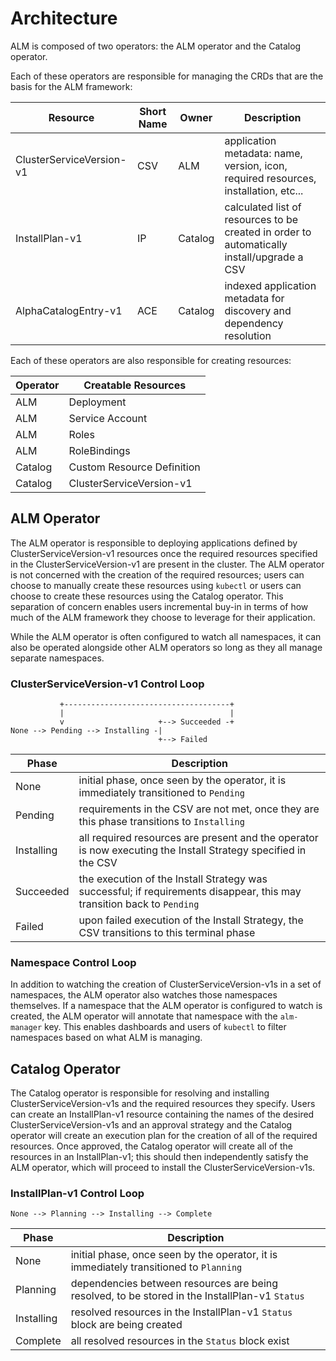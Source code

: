 # Architecture

ALM is composed of two operators: the ALM operator and the Catalog operator.

Each of these operators are responsible for managing the CRDs that are the basis for the ALM framework:

| Resource                 | Short Name | Owner   | Description                                                                                |
|--------------------------|------------|---------|--------------------------------------------------------------------------------------------|
| ClusterServiceVersion-v1 | CSV        | ALM     | application metadata: name, version, icon, required resources, installation, etc...        |
| InstallPlan-v1           | IP         | Catalog | calculated list of resources to be created in order to automatically install/upgrade a CSV |
| AlphaCatalogEntry-v1     | ACE        | Catalog | indexed application metadata for discovery and dependency resolution                       |

Each of these operators are also responsible for creating resources:

| Operator | Creatable Resources        |
|----------|----------------------------|
| ALM      | Deployment                 |
| ALM      | Service Account            |
| ALM      | Roles                      |
| ALM      | RoleBindings               |
| Catalog  | Custom Resource Definition |
| Catalog  | ClusterServiceVersion-v1   |

## ALM Operator

The ALM operator is responsible to deploying applications defined by ClusterServiceVersion-v1 resources once the required resources specified in the ClusterServiceVersion-v1 are present in the cluster.
The ALM operator is not concerned with the creation of the required resources; users can choose to manually create these resources using `kubectl` or users can choose to create these resources using the Catalog operator.
This separation of concern enables users incremental buy-in in terms of how much of the ALM framework they choose to leverage for their application.

While the ALM operator is often configured to watch all namespaces, it can also be operated alongside other ALM operators so long as they all manage separate namespaces.

### ClusterServiceVersion-v1 Control Loop

```
           +-------------------------------------+
           |                                     |
           v                     +--> Succeeded -+
None --> Pending --> Installing -|
                                 +--> Failed
```

| Phase      | Description                                                                                                            |
|------------|------------------------------------------------------------------------------------------------------------------------|
| None       | initial phase, once seen by the operator, it is immediately transitioned to `Pending`                                  |
| Pending    | requirements in the CSV are not met, once they are this phase transitions to `Installing`                              |
| Installing | all required resources are present and the operator is now executing the Install Strategy specified in the CSV         |
| Succeeded  | the execution of the Install Strategy was successful; if requirements disappear, this may transition back to `Pending` |
| Failed     | upon failed execution of the Install Strategy, the CSV transitions to this terminal phase                              |

### Namespace Control Loop

In addition to watching the creation of ClusterServiceVersion-v1s in a set of namespaces, the ALM operator also watches those namespaces themselves.
If a namespace that the ALM operator is configured to watch is created, the ALM operator will annotate that namespace with the `alm-manager` key.
This enables dashboards and users of `kubectl` to filter namespaces based on what ALM is managing.

## Catalog Operator

The Catalog operator is responsible for resolving and installing ClusterServiceVersion-v1s and the required resources they specify.
Users can create an InstallPlan-v1 resource containing the names of the desired ClusterServiceVersion-v1s and an approval strategy and the Catalog operator will create an execution plan for the creation of all of the required resources.
Once approved, the Catalog operator will create all of the resources in an InstallPlan-v1; this should then independently satisfy the ALM operator, which will proceed to install the ClusterServiceVersion-v1s.

### InstallPlan-v1 Control Loop

```
None --> Planning --> Installing --> Complete
```

| Phase      | Description                                                                                    |
|------------|------------------------------------------------------------------------------------------------|
| None       | initial phase, once seen by the operator, it is immediately transitioned to `Planning`         |
| Planning   | dependencies between resources are being resolved, to be stored in the InstallPlan-v1 `Status` |
| Installing | resolved resources in the InstallPlan-v1 `Status` block are being created                      |
| Complete   | all resolved resources in the `Status` block exist                                             |
